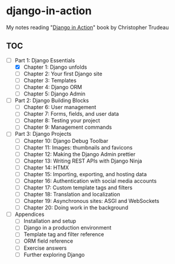 # django-in-action

My notes reading "[Django in Action][book]" book by Christopher Trudeau

## TOC

- [ ] Part 1: Django Essentials
  - [x] Chapter 1: Django unfolds
  - [ ] Chapter 2: Your first Django site
  - [ ] Chapter 3: Templates
  - [ ] Chapter 4: Django ORM
  - [ ] Chapter 5: Django Admin
- [ ] Part 2: Django Building Blocks
  - [ ] Chapter 6: User management
  - [ ] Chapter 7: Forms, fields, and user data
  - [ ] Chapter 8: Testing your project
  - [ ] Chapter 9: Management commands
- [ ] Part 3: Django Projects
  - [ ] Chapter 10: Django Debug Toolbar
  - [ ] Chapter 11: Images: thumbnails and favicons
  - [ ] Chapter 12: Making the Django Admin prettier
  - [ ] Chapter 13: Writing REST APIs with Django Ninja
  - [ ] Chapter 14: HTMX
  - [ ] Chapter 15: Importing, exporting, and hosting data
  - [ ] Chapter 16: Authentication with social media accounts
  - [ ] Chapter 17: Custom template tags and filters
  - [ ] Chapter 18: Translation and localization
  - [ ] Chapter 19: Asynchronous sites: ASGI and WebSockets
  - [ ] Chapter 20: Doing work in the background
- [ ] Appendices
  - [ ] Installation and setup
  - [ ] Django in a production environment
  - [ ] Template tag and filter reference
  - [ ] ORM field reference
  - [ ] Exercise answers
  - [ ] Further exploring Django

[book]: https://www.manning.com/books/django-in-action

